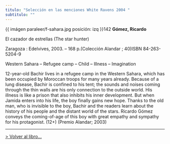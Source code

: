 ```yaml
---
titulo: "Selección en las menciones White Ravens 2004 "
subtitulo: ""
---
```

{{ imágen paraleer/f-sahara.jpg posición: izq }}142 **Gómez, Ricardo**

El cazador de estrellas (The star hunter)

Zaragoza : Edelvives, 2003. – 168 p.(Colección Alandar ; 40)ISBN 84-263-5204-9

Western Sahara – Refugee camp – Child – Illness – Imagination

12-year-old Bachir lives in a refugee camp in the Western Sahara, which has
been occupied by Moroccan troops for many years already. Because of a lung
disease, Bachir is confined to his tent; the sounds and noises coming through
the thin walls are his only connection to the outside world. His illness is
like a prison that also inhibits his inner development. But when Jamida
enters into his life, the boy finally gains new hope. Thanks to the old man,
who is invisible to the boy, Bachir and the readers learn about the history
of his people and the distant world of the stars. Ricardo Gómez conveys the
coming-of-age of this boy with great empathy and sympathy for his
protagonist. (12+) (Premio Alandar; 2003)

* * *

[> Volver al libro…](http://www.ricardogomez.com/mislibros/cazador)


